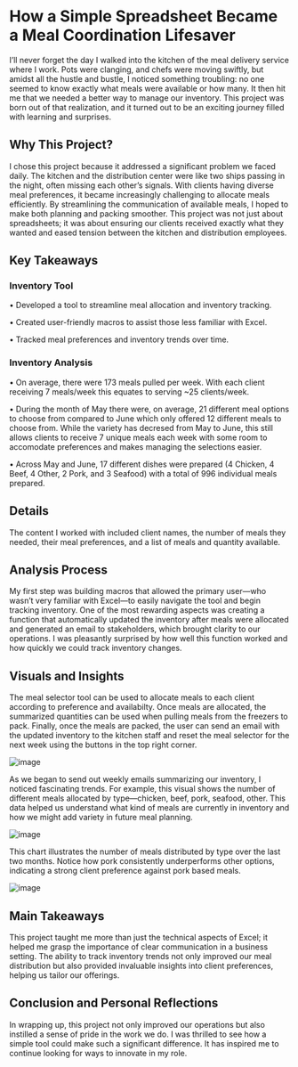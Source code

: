 # **How a Simple Spreadsheet Became a Meal Coordination Lifesaver**

I’ll never forget the day I walked into the kitchen of the meal delivery service where I work. Pots were clanging, and chefs were moving swiftly, but amidst all the hustle and bustle, I noticed something troubling: no one seemed to know exactly what meals were available or how many. It then hit me that we needed a better way to manage our inventory. This project was born out of that realization, and it turned out to be an exciting journey filled with learning and surprises.

## **Why This Project?**

I chose this project because it addressed a significant problem we faced daily. The kitchen and the distribution center were like two ships passing in the night, often missing each other’s signals. With clients having diverse meal preferences, it became increasingly challenging to allocate meals efficiently. By streamlining the communication of available meals, I hoped to make both planning and packing smoother. This project was not just about spreadsheets; it was about ensuring our clients received exactly what they wanted and eased tension between the kitchen and distribution employees.

## **Key Takeaways**

### **Inventory Tool**

•	Developed a tool to streamline meal allocation and inventory tracking.

•	Created user-friendly macros to assist those less familiar with Excel.

•	Tracked meal preferences and inventory trends over time.

### **Inventory Analysis**

•	On average, there were 173 meals pulled per week. With each client receiving 7 meals/week this equates to serving ~25 clients/week. 

•	During the month of May there were, on average, 21 different meal options to choose from compared to June which only offered 12 different meals to choose from. While the variety has decresed from May to June, this still allows clients to receive 7 unique meals each week with some room to accomodate preferences and makes managing the selections easier.  

•	Across May and June, 17 different dishes were prepared (4 Chicken, 4 Beef, 4 Other, 2 Pork, and 3 Seafood) with a total of 996 individual meals prepared. 

## **Details**

The content I worked with included client names, the number of meals they needed, their meal preferences, and a list of meals and quantity available. 

## **Analysis Process**

My first step was building macros that allowed the primary user—who wasn’t very familiar with Excel—to easily navigate the tool and begin tracking inventory. One of the most rewarding aspects was creating a function that automatically updated the inventory after meals were allocated and generated an email to stakeholders, which brought clarity to our operations. I was pleasantly surprised by how well this function worked and how quickly we could track inventory changes.

## **Visuals and Insights**

The meal selector tool can be used to allocate meals to each client according to preference and availabilty. Once meals are allocated, the summarized quantities can be used when pulling meals from the freezers to pack. Finally, once the meals are packed, the user can send an email with the updated inventory to the kitchen staff and reset the meal selector for the next week using the buttons in the top right corner.

![image](https://github.com/user-attachments/assets/f22bd085-e4f7-46a1-933a-09ad4939e63d)


As we began to send out weekly emails summarizing our inventory, I noticed fascinating trends. For example, this visual shows the number of different meals allocated by type—chicken, beef, pork, seafood, other. This data helped us understand what kind of meals are currently in inventory and how we might add variety in future meal planning.

![image](https://github.com/user-attachments/assets/b5350498-10b4-4314-9db2-98a6e079ce22)


This chart illustrates the number of meals distributed by type over the last two months. Notice how pork consistently underperforms other options, indicating a strong client preference against pork based meals.


![image](https://github.com/user-attachments/assets/a3219804-0f01-4b9d-b065-4784b5601610)


## **Main Takeaways**

This project taught me more than just the technical aspects of Excel; it helped me grasp the importance of clear communication in a business setting. The ability to track inventory trends not only improved our meal distribution but also provided invaluable insights into client preferences, helping us tailor our offerings.

## **Conclusion and Personal Reflections**

In wrapping up, this project not only improved our operations but also instilled a sense of pride in the work we do. I was thrilled to see how a simple tool could make such a significant difference. It has inspired me to continue looking for ways to innovate in my role.


